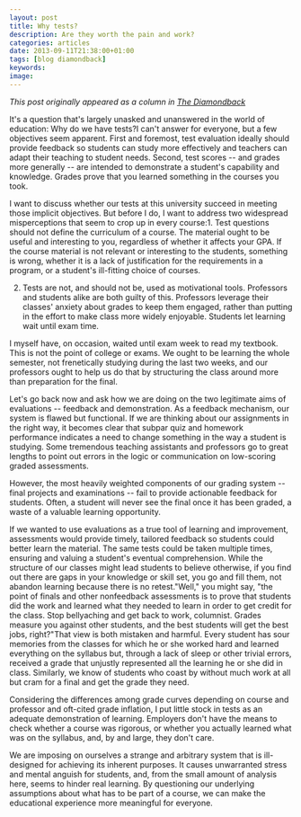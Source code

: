 ```yaml
---
layout: post
title: Why tests?
description: Are they worth the pain and work?
categories: articles
date: 2013-09-11T21:38:00+01:00
tags: [blog diamondback]
keywords:
image:
---
```

*This post originally appeared as a column in [The Diamondback](http://www.diamondbackonline.com/opinion/article_f71d74e4-1b4b-11e3-a7ca-0019bb30f31a.html)*

It's a question that's largely unasked and unanswered in the world of education: Why do we have tests?I can't answer for everyone, but a few objectives seem apparent. First and foremost, test evaluation ideally should provide feedback so students can study more effectively and teachers can adapt their teaching to student needs. Second, test scores -- and grades more generally -- are intended to demonstrate a student's capability and knowledge. Grades prove that you learned something in the courses you took.

I want to discuss whether our tests at this university succeed in meeting those implicit objectives. But before I do, I want to address two widespread misperceptions that seem to crop up in every course:1. Test questions should not define the curriculum of a course. The material ought to be useful and interesting to you, regardless of whether it affects your GPA. If the course material is not relevant or interesting to the students, something is wrong, whether it is a lack of justification for the requirements in a program, or a student's ill-fitting choice of courses.

2. Tests are not, and should not be, used as motivational tools. Professors and students alike are both guilty of this. Professors leverage their classes' anxiety about grades to keep them engaged, rather than putting in the effort to make class more widely enjoyable. Students let learning wait until exam time.

I myself have, on occasion, waited until exam week to read my textbook. This is not the point of college or exams. We ought to be learning the whole semester, not frenetically studying during the last two weeks, and our professors ought to help us do that by structuring the class around more than preparation for the final.

Let's go back now and ask how we are doing on the two legitimate aims of evaluations -- feedback and demonstration. As a feedback mechanism, our system is flawed but functional. If we are thinking about our assignments in the right way, it becomes clear that subpar quiz and homework performance indicates a need to change something in the way a student is studying. Some tremendous teaching assistants and professors go to great lengths to point out errors in the logic or communication on low-scoring graded assessments.

However, the most heavily weighted components of our grading system -- final projects and examinations -- fail to provide actionable feedback for students. Often, a student will never see the final once it has been graded, a waste of a valuable learning opportunity.

If we wanted to use evaluations as a true tool of learning and improvement, assessments would provide timely, tailored feedback so students could better learn the material. The same tests could be taken multiple times, ensuring and valuing a student's eventual comprehension. While the structure of our classes might lead students to believe otherwise, if you find out there are gaps in your knowledge or skill set, you go and fill them, not abandon learning because there is no retest."Well," you might say, "the point of finals and other nonfeedback assessments is to prove that students did the work and learned what they needed to learn in order to get credit for the class. Stop bellyaching and get back to work, columnist. Grades measure you against other students, and the best students will get the best jobs, right?"That view is both mistaken and harmful. Every student has sour memories from the classes for which he or she worked hard and learned everything on the syllabus but, through a lack of sleep or other trivial errors, received a grade that unjustly represented all the learning he or she did in class. Similarly, we know of students who coast by without much work at all but cram for a final and get the grade they need.

Considering the differences among grade curves depending on course and professor and oft-cited grade inflation, I put little stock in tests as an adequate demonstration of learning. Employers don't have the means to check whether a course was rigorous, or whether you actually learned what was on the syllabus, and, by and large, they don't care.

We are imposing on ourselves a strange and arbitrary system that is ill-designed for achieving its inherent purposes. It causes unwarranted stress and mental anguish for students, and, from the small amount of analysis here, seems to hinder real learning. By questioning our underlying assumptions about what has to be part of a course, we can make the educational experience more meaningful for everyone.